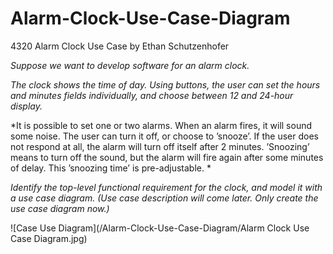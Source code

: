 # Alarm-Clock-Use-Case-Diagram
4320 Alarm Clock Use Case by Ethan Schutzenhofer

*Suppose we want to develop software for an alarm clock.*

*The clock shows the time of day. Using buttons, the user can set the hours and minutes fields individually, and choose between 12 and 24-hour display.*

*It is possible to set one or two alarms. When an alarm fires, it will sound some noise. The user can turn it off, or choose to ’snooze’. If the user does not respond at all, the alarm will turn off itself after 2 minutes. ’Snoozing’ means to turn off the sound, but the alarm will fire again after some minutes of delay. This ’snoozing time’ is pre-adjustable. *

*Identify the top-level functional requirement for the clock, and model it with a use case diagram.  (Use case description will come later.  Only create the use case diagram now.)*
 
 ![Case Use Diagram](/Alarm-Clock-Use-Case-Diagram/Alarm Clock Use Case Diagram.jpg)
